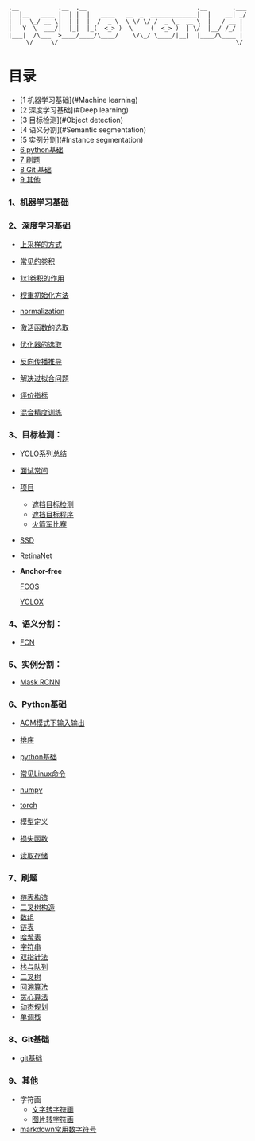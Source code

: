 ```
.__           .__  .__                               .__       .___
|  |__   ____ |  | |  |   ____   __  _  _____________|  |    __| _/
|  |  \_/ __ \|  | |  |  /  _ \  \ \/ \/ /  _ \_  __ \  |   / __ |
|   Y  \  ___/|  |_|  |_(  <_> )  \     (  <_> )  | \/  |__/ /_/ |
|___|  /\___  >____/____/\____/    \/\_/ \____/|__|  |____/\____ |
     \/     \/                                                  \/
```

# 目录

<!-- MarkdownTOC depth=4 -->

- [1 机器学习基础](#Machine learning)
- [2 深度学习基础](#Deep learning)
- [3 目标检测](#Object detection)
- [4 语义分割](#Semantic segmentation)
- [5 实例分割](#Instance segmentation)
- [6 python基础](#python)
- [7 刷题](#leetcode)
- [8 Git 基础](#Git)
- [9 其他](#other)





<a name="Machine learning"></a>

### 1、机器学习基础



<a name="Deep learning"></a>

### 2、深度学习基础

* [上采样的方式](./深度学习基础/上采样的方式.md)
* [常见的卷积](./深度学习基础/常见的卷积.md)
* [1x1卷积的作用](./深度学习基础/1x1卷积的作用.md)
* [权重初始化方法](./深度学习基础/权重初始化方法.md)
* [normalization](./深度学习基础/normalization.md)

* [激活函数的选取](./深度学习基础/激活函数的选取.md)
* [优化器的选取](./深度学习基础/优化器的选取.md)
* [反向传播推导](./深度学习基础/反向传播推导.md)
* [解决过拟合问题](./深度学习基础/解决过拟合问题.md)
* [评价指标](./深度学习基础/评价指标.md)
* [混合精度训练](./深度学习基础/混合精度训练.md)

<a name="Object detection"></a>

### 3、目标检测：

* [YOLO系列总结](./目标检测/YOLO系列.md)

* [面试常问](./目标检测/目标检测常见问题.md)

* [项目](./项目/项目_雷达和光学空天遮挡目标识别.md)

  * [遮挡目标检测](./项目/遮挡目标检测.md)
  * [遮挡目标程序](./项目/遮挡程序.md)
  * [火箭军比赛](./项目/火箭军比赛.md)

* [SSD](./目标检测/SSD.md)

* [RetinaNet](./目标检测/RetinaNet.md)

* **Anchor-free**

  [FCOS](./目标检测/FCOS.md)
  
  [YOLOX](./目标检测/yolox.md)

<a name="Semantic segmentation"></a>

### 4、语义分割：

* [FCN](./语义分割/FCN.md)

<a name="Instance segmentation"></a>

### 5、实例分割：

* [Mask RCNN](./实例分割/MaskRCNN.md)

<a name="python"></a>

### 6、Python基础

* [ACM模式下输入输出](./ACM模式下输入输出.md)

* [排序](./代码/排序.md)
* [python基础](./代码/python数据类型.md)
* [常见Linux命令](./代码/常见Linux命令.md)
* [numpy](./代码/numpy.md)
* [torch](./代码/torch.md)
* [模型定义](./代码/模型定义.md)
* [损失函数](./代码/损失函数.md)
* [读取存储](./代码/cv2.md)

<a name="leetcode"></a>

### 7、刷题

* [链表构造](./代码/链表输入.md)
* [二叉树构造](./代码/二叉树输入.md)
* [数组](./代码/数组.md)
* [链表](./代码/链表.md)
* [哈希表](./代码/哈希表.md)
* [字符串](./代码/字符串.md)
* [双指针法](./代码/双指针法.md)
* [栈与队列](./代码/栈与队列.md)
* [二叉树](./代码/二叉树.md)
* [回溯算法](./代码/回溯算法.md)
* [贪心算法](./代码/贪心算法.md)
* [动态规划](./代码/动态规划.md)
* [单调栈 ](./代码/单调栈.md)

<a name="Git"></a>

### 8、Git基础

* [git基础](./git基础/git教程.md)

<a name="other"></a>

### 9、其他

* 字符画
  * [文字转字符画](http://patorjk.com/software/taag/)
  * [图片转字符画](http://www.degraeve.com/img2txt.php)
* [markdown常用数字符号](https://www.jianshu.com/p/86d4e3502e46)

